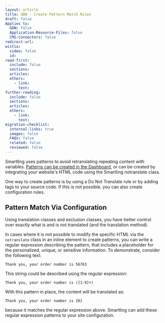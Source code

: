 ```yaml
---
layout: article
title: GDN - Create Pattern Match Rules
draft: false
Applies to:
  GDN: false
  Application-Resource-Files: false
  CMS-Connectors: false
redirect-url:
wistia:
  video: false
  id:
read-first:
  include: false
  sections:
  articles:
  others:
    - link:
      text:
further-reading:
  include: false
  sections:
  articles:
  others:
    - link:
      text:
migration-checklist:
  internal-links: true
  images: false
  FAQs: false
  related: false
  reviewed: false
---
```



Smartling uses patterns to avoid retranslating repeating content with variables. [Patterns can be created in the Dashboard](/support/articles/create-and-manage-patterns-gdn/), or can be created by integrating your website's HTML code using the Smartling notranslate class.

One way to create patterns is by using a Do Not Translate rule or by adding tags to your source code. If this is not possible, you can also create configuration rules.

## Pattern Match Via Configuration

Using translation classes and exclusion classes, you have better control over exactly what is and is not translated (and the translation method).

In cases where it is not possible to modify the specific HTML via the `notranslate` class in an inline element to create patterns, you can write a regular expression describing the pattern, that includes a placeholder for the personalized, unique, or sensitive information. To demonstrate, consider the following text:

`Thank you, your order number is 56763`

This string could be described using the regular expression:

`Thank you, your order number is ([1-9]+)`

With this pattern in place, the content will be translated as:

`Thank you, your order number is {0}`

because it matches the regular expression above. Smartling can add these regular expression patterns to your site configuration.
